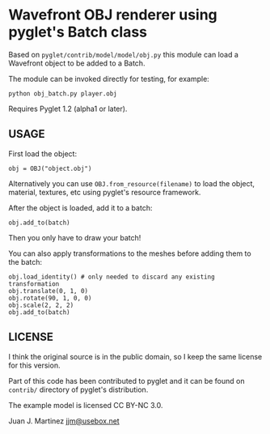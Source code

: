 Wavefront OBJ renderer using pyglet's Batch class
=================================================

Based on `pyglet/contrib/model/model/obj.py` this module can load a Wavefront
object to be added to a Batch.

The module can be invoked directly for testing, for example:

    python obj_batch.py player.obj

Requires Pyglet 1.2 (alpha1 or later).

USAGE
-----

First load the object:

    obj = OBJ("object.obj")

Alternatively you can use `OBJ.from_resource(filename)` to load the object,
material, textures, etc using pyglet's resource framework.

After the object is loaded, add it to a batch:

    obj.add_to(batch)

Then you only have to draw your batch!

You can also apply transformations to the meshes before adding them to the
batch:

    obj.load_identity() # only needed to discard any existing transformation
    obj.translate(0, 1, 0)
    obj.rotate(90, 1, 0, 0)
    obj.scale(2, 2, 2)
    obj.add_to(batch)


LICENSE
-------

I think the original source is in the public domain, so I keep the same
license for this version.

Part of this code has been contributed to pyglet and it can be found on `contrib/`
directory of pyglet's distribution.

The example model is licensed CC BY-NC 3.0.

Juan J. Martinez <jjm@usebox.net>

